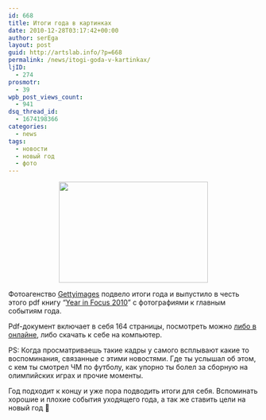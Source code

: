 ```yaml
---
id: 668
title: Итоги года в картинках
date: 2010-12-28T03:17:42+00:00
author: serEga
layout: post
guid: http://artslab.info/?p=668
permalink: /news/itogi-goda-v-kartinkax/
ljID:
  - 274
prosmotr:
  - 39
wpb_post_views_count:
  - 941
dsq_thread_id:
  - 1674198366
categories:
  - news
tags:
  - новости
  - новый год
  - фото
---
```

<center>
  <a href="{{site.img_cdn}}/olimpic_games.jpg"><img src="{{site.img_cdn}}/olimpic_games-300x203.jpg" alt="" title="olimpic_games" width="300" height="203" class="alignnone size-medium wp-image-669" /></a>
</center>



Фотоагенство [Gettyimages](http://www.gettyimages.com/) подвело итоги года и выпустило в честь этого pdf книгу &#8220;[Year in Focus 2010](http://gettyimagessites.com/YearInFocusBook/)&#8221; с фотографиями к главным событиям года.

Pdf-документ включает в себя 164 страницы, посмотреть можно [либо в онлайне](http://gettyimagessites.com/YearInFocusBook/), либо скачать к себе на компьютер.

PS: Когда просматриваешь такие кадры у самого всплывают какие то воспоминания, связанные с этими новостями. Где ты услышал об этом, с кем ты смотрел ЧМ по футболу, как упорно ты болел за сборную на олимпийских играх и прочие моменты.

Год подходит к концу и уже пора подводить итоги для себя. Вспоминать хорошие и плохие события уходящего года, а так же ставить цели на новый год 🙂
